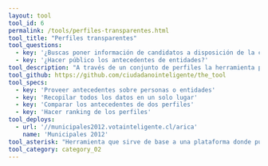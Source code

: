 ```yaml
---
layout: tool
tool_id: 6
permalink: /tools/perfiles-transparentes.html
tool_title: "Perfiles transparentes"
tool_questions:
  - key: '¿Buscas poner información de candidatos a disposición de la ciudadanía?'
  - key: '¿Hacer público los antecedentes de entidades?'
tool_description: "A través de un conjunto de perfiles la herramienta permite transparentar datos personales, posturas u otra información relevante de una serie de personajes y/o entidades pertenecientes a un mismo rubro."
tool_github: https://github.com/ciudadanointeligente/the_tool
tool_specs:
  - key: 'Proveer antecedentes sobre personas o entidades'
  - key: 'Recopilar todos los datos en un solo lugar'
  - key: 'Comparar los antecedentes de dos perfiles'
  - key: 'Hacer ranking de los perfiles'
tool_deploys:
  - url: '//municipales2012.votainteligente.cl/arica'
    name: 'Municipales 2012'
tool_asterisk: "Herramienta que sirve de base a una plataforma donde pueda agregarse opcionalmente cualquiera de las siguientes secciones: Media Naranja, Pregúntale y Propuestas Ciudadanas."
tool_category: category_02
---
```

